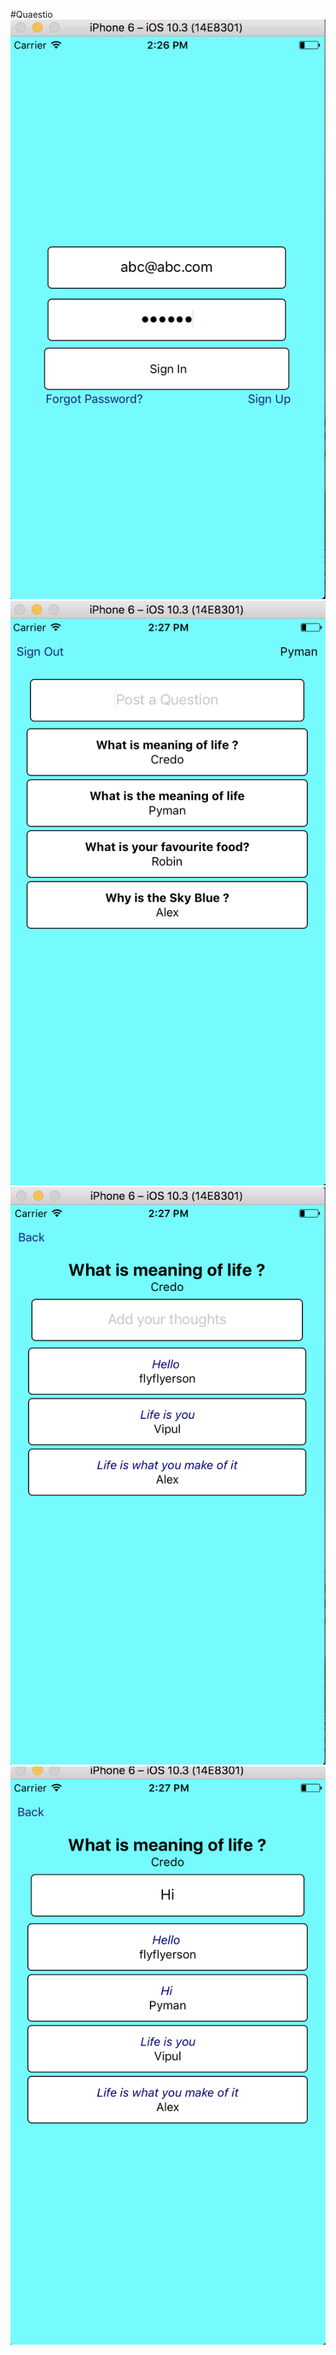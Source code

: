 #Quaestio
![Screenshot software](https://github.com/credo92/Quaestio/blob/master/Ques-1.png "screenshot software")
![Screenshot software](https://github.com/credo92/Quaestio/blob/master/Ques-2.png "screenshot software")
![Screenshot software](https://github.com/credo92/Quaestio/blob/master/Ques-3.png "screenshot software")
![Screenshot software](https://github.com/credo92/Quaestio/blob/master/Ques-4.png "screenshot software")